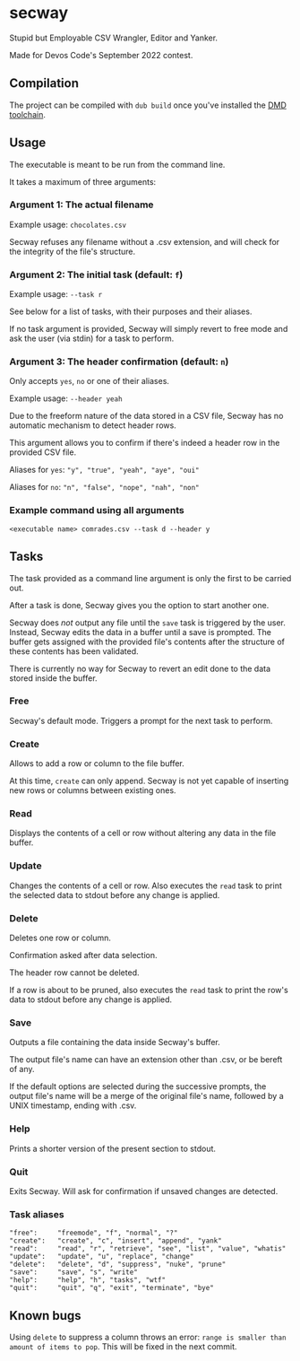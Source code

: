 # secway
Stupid but Employable CSV Wrangler, Editor and Yanker.

Made for Devos Code's September 2022 contest.

## Compilation
The project can be compiled with `dub build` once you've installed the [DMD toolchain](https://dlang.org/download.html).

## Usage
The executable is meant to be run from the command line.

It takes a maximum of three arguments:

### Argument 1: The actual filename
Example usage: `chocolates.csv`

Secway refuses any filename without a .csv extension, and will check for the integrity of the file's structure.

### Argument 2: The initial task (default: `f`)
Example usage: `--task r`

See below for a list of tasks, with their purposes and their aliases.

If no task argument is provided, Secway will simply revert to free mode and ask the user (via stdin) for a task to perform.

### Argument 3: The header confirmation (default: `n`)
Only accepts `yes`, `no` or one of their aliases.

Example usage: `--header yeah`

Due to the freeform nature of the data stored in a CSV file, Secway has no automatic mechanism to detect header rows.

This argument allows you to confirm if there's indeed a header row in the provided CSV file.

Aliases for `yes`: `"y", "true", "yeah", "aye", "oui"`

Aliases for `no`: `"n", "false", "nope", "nah", "non"`

### Example command using all arguments
`<executable name> comrades.csv --task d --header y`

## Tasks
The task provided as a command line argument is only the first to be carried out.

After a task is done, Secway gives you the option to start another one.

Secway does *not* output any file until the `save` task is triggered by the user. Instead, Secway edits the data in a buffer until a save is prompted. The buffer gets assigned with the provided file's contents after the structure of these contents has been validated.

There is currently no way for Secway to revert an edit done to the data stored inside the buffer.

### Free
Secway's default mode. Triggers a prompt for the next task to perform.

### Create
Allows to add a row or column to the file buffer.

At this time, `create` can only append. Secway is not yet capable of inserting new rows or columns between existing ones.

### Read
Displays the contents of a cell or row without altering any data in the file buffer.

### Update
Changes the contents of a cell or row. Also executes the `read` task to print the selected data to stdout before any change is applied.

### Delete
Deletes one row or column.

Confirmation asked after data selection.

The header row cannot be deleted.

If a row is about to be pruned, also executes the `read` task to print the row's data to stdout before any change is applied.

### Save
Outputs a file containing the data inside Secway's buffer.

The output file's name can have an extension other than .csv, or be bereft of any.

If the default options are selected during the successive prompts, the output file's name will be a merge of the original file's name, followed by a UNIX timestamp, ending with .csv.

### Help
Prints a shorter version of the present section to stdout.

### Quit
Exits Secway. Will ask for confirmation if unsaved changes are detected.

### Task aliases
```
"free":     "freemode", "f", "normal", "?"
"create":   "create", "c", "insert", "append", "yank"
"read":     "read", "r", "retrieve", "see", "list", "value", "whatis"
"update":   "update", "u", "replace", "change"
"delete":   "delete", "d", "suppress", "nuke", "prune"
"save":     "save", "s", "write"
"help":     "help", "h", "tasks", "wtf"
"quit":     "quit", "q", "exit", "terminate", "bye"
```

## Known bugs
Using `delete` to suppress a column throws an error: `range is smaller than amount of items to pop`. This will be fixed in the next commit.
